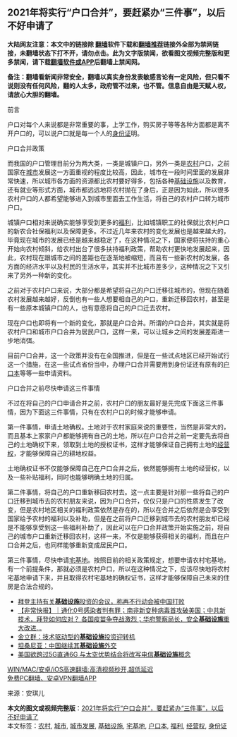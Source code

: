  <h2>2021年将实行“户口合并”，要赶紧办“三件事”，以后不好申请了</h2> <p class="notice"><b>大陆网友注意：本文中的链接除 <a href="https://github.com/bannedbook/fanqiang" >翻墙</a>软件下载和<a href="https://github.com/killgcd/justmysocks/blob/master/README.md">翻墙推荐</a>链接外全部为禁网链接，未翻墙状态下打不开，请勿点击。此为文字版禁闻，欲看图文视频完整版和更多禁闻，请下载<a href="https://github.com/bannedbook/fanqiang">翻墙软件或APP</a>后翻墙上禁闻网。</p><p>备注：翻墙看新闻非常安全，翻墙以真实身份发表敏感言论有一定风险，但只看不说则没有任何风险，翻的人太多，政府管不过来，也不管。信息自由是天赋人权，请放心大胆的翻墙。</b></p>  <div class="entry"> <p>前言</p> <p>户口对每个人来说都是非常重要的事，上学工作，购买房子等等各种方面都是离不开户口的，可以说户口就是每一个人的<a href="https://www.bannedbook.org/bnews/tag/%e8%ba%ab%e4%bb%bd%e8%af%81/" class="st_tag internal_tag" rel="tag" title="标签 身份证 下的日志">身份证</a>明。</p> <p>户口合并政策</p>  <p>而我国的户口管理目前分为两大类，一类是城镇户口，另外一类是<a href="https://www.bannedbook.org/bnews/tag/%E5%86%9C%E6%9D%91/" class="st_tag internal_tag" rel="tag" title="标签 农村 下的日志">农村</a>户口，之前国家在<a href="https://www.bannedbook.org/bnews/tag/%E5%9F%8E%E5%B8%82/" class="st_tag internal_tag" rel="tag" title="标签 城市 下的日志">城市</a>发展这一方面重视的程度比较高，因此，城市在一段时间里面的发展非常快速，所以城市各方面的资源都比农村要好得多，包括各种<a href="https://www.bannedbook.org/bnews/tag/%E5%9F%BA%E7%A1%80%E8%AE%BE%E6%96%BD/" class="st_tag internal_tag" rel="tag" title="标签 基础设施 下的日志">基础设施</a>以及教育，还有就业等形式方面，城市都远远地将农村抛在了身后，正是因为如此，所以很多农村户口的人都希望能够进入到城市里面去工作生活，将自己的农村户口转为城市户口。</p> <p>城镇户口相对来说确实能够享受到更多的<a href="https://www.bannedbook.org/bnews/tag/%E7%A6%8F%E5%88%A9/" class="st_tag internal_tag" rel="tag" title="标签 福利 下的日志">福利</a>，比如城镇职工的社保就比农村户口的新农合社保福利以及保障更多。不过近几年来农村的变化发展也是越来越大的，毕竟现在城市的发展已经是越来越稳定了，在这种情况之下，国家便将扶持的重心开始向农村倾斜，给农村出台了很多扶持福利政策，帮助农村更快地发展起来，因此，农村现在跟城市之间的差距也在逐渐地被缩短，而且有一些新农村的发展，各方面的经济水平以及村民的生活水平，其实并不比城市差多少，这种情况之下又引来了另外一种新的变化。</p> <p>之前对于农村户口来说，大部分都是希望将自己的户口迁移往城市的，但现在随着农村发展越来越好，反倒也有一些人想要相自己的户口，重新迁移回农村，甚至是有一些原本城镇户口的人，也有意愿将自己的户口迁去农村。</p>  <p>现在户口也即将有一个新的变化，那就是户口合并。所谓的户口合并，其实就是将农村户口和城市户口合并为居民户口，这样一来，可以让城乡之间的发展差距进一步地消弭。</p> <p>目前户口合并，这一个政策并没有在全国推进，但是在一些试点地区已经开始试行这一个措施，在这一些试点省份当中，办理户口合并需要用到身份证还有原有的<a href="https://www.bannedbook.org/bnews/tag/%e6%88%b7%e5%8f%a3%e6%9c%ac/" class="st_tag internal_tag" rel="tag" title="标签 户口本 下的日志">户口本</a>等等一些申请资料。</p> <p>户口合并之前尽快申请这三件事情</p>  <p>不过在将自己的户口申请合并之前，农村户口的朋友最好是先完成下面这三件事情，因为下面这三件事情，只有在农村户口的时候才能够申请。</p> <p>第一件事情，申请土地确权。土地对于农村家庭来说的重要性，当然是非常大的，而且基本上家家户户都能够拥有自己的土地，所以在户口合并之前一定要先去将自己的土地确权下来，领取到土地的授权证书，这样才能够保证自己拥有土地的<a href="https://www.bannedbook.org/bnews/tag/%E7%BB%8F%E8%90%A5%E6%9D%83/" class="st_tag internal_tag" rel="tag" title="标签 经营权 下的日志">经营权</a>，才能够保障自己的耕地权益。</p> <p>土地确权证书不仅能够保障自己在户口合并之后，依然能够拥有土地的经营权，以及一些补贴福利，同时也能够明确土地的归属。</p>  <p>第二件事情，将自己的户口重新移回农村去。这一点主要是针对那一些将自己的户口迁移到城市去的农村朋友来说，因为户口合并，仅仅只是户口的性质发生了改变，但是农村地区相关的福利政策依然是存在的，所以在合并之后依然是会享受到国家给予农村的福利以及补助，但是在之前将户口迁移到城市去的农村朋友却已经是不能够享受到这一些福利补助了，因此可以在户口合并政策开始实施之前，将自己的城市户口重新迁移回农村，这样一来，不仅是能够获得相关的福利，而且在户口合并之后，也同样能够重新变成居民户口。</p> <p>第三件事情，尽快申请<a href="https://www.bannedbook.org/bnews/tag/%E5%AE%85%E5%9F%BA%E5%9C%B0/" class="st_tag internal_tag" rel="tag" title="标签 宅基地 下的日志">宅基地</a>。按照目前的相关政策规定，想要申请农村宅基地，有一个前提条件，那就必须是农村户口，所以在这种情况之下，应该尽快地将农村宅基地申请下来，并且取得农村宅基地的确权证书，这样才能够保障自己未来的住房是合法合规的。</p> <ul class='op-related-articles' title='相关阅读'> <li><a href='https://www.bannedbook.org/bnews/headline/20210212/1486113.html' target='_blank'>拜登主持有关<b>基础设施</b>投资的会议，称再不行动会被中国打败</a></li> <li><a href='https://www.bannedbook.org/bnews/bannedvideo/20210130/1477749.html' target='_blank'>【非常快报】｜通化0号感染者判有罪；南非新变种病毒首攻破美国；中共新技术，拜登如何应对？ 各国疫苗争夺战激烈；华府警察局长，安全<b>基础设施</b>重大改进...</a></li> <li><a href='https://www.bannedbook.org/bnews/baitai/20210113/1466872.html' target='_blank'>金立群：技术驱动型的<b>基础设施</b>投资迎转机</a></li> <li><a href='https://www.bannedbook.org/bnews/headline/20210111/1465119.html' target='_blank'>坦桑尼亚：中国继续其<b>基础设施</b>外交</a></li> <li><a href='https://www.bannedbook.org/bnews/comments/20200824/1384696.html' target='_blank'>美国欲跨过5G直通6G 与太空优势结合将改写电信<b>基础设施</b>概念</a></li> </ul> <p class="texttj"> <a href="https://github.com/bannedbook/fanqiang/wiki/V2ray%E6%9C%BA%E5%9C%BA" target="_blank">WIN/MAC/安卓/iOS高速翻墙:高清视频秒开,超低延迟</a><br/> <a href="https://github.com/bannedbook/fanqiang/wiki/%E7%A6%81%E9%97%BB%E7%BD%91%E5%AE%89%E5%8D%93%E7%BF%BB%E5%A2%99%E6%96%B0%E9%97%BBAPP" target="_blank">免费PC翻墙、安卓VPN翻墙APP</a></p><p> 来源：安琪儿 </p><a name='sharetosocial'></a>       <div><b>本文的图文或视频完整版</b>：<a href='https://www.bannedbook.org/bnews/lifebaike/20210213/1486629.html'>2021年将实行“户口合并”，要赶紧办“三件事”，以后不好申请了</a></div>  </div><!--END ENTRY--> <div class="postfooter"> <div>本文标签：<a href="https://www.bannedbook.org/bnews/tag/%E5%86%9C%E6%9D%91/" rel="tag">农村</a>, <a href="https://www.bannedbook.org/bnews/tag/%E5%9F%8E%E5%B8%82/" rel="tag">城市</a>, <a href="https://www.bannedbook.org/bnews/tag/%E5%9F%8E%E5%B8%82%E5%8F%91%E5%B1%95/" rel="tag">城市发展</a>, <a href="https://www.bannedbook.org/bnews/tag/%E5%9F%BA%E7%A1%80%E8%AE%BE%E6%96%BD/" rel="tag">基础设施</a>, <a href="https://www.bannedbook.org/bnews/tag/%E5%AE%85%E5%9F%BA%E5%9C%B0/" rel="tag">宅基地</a>, <a href="https://www.bannedbook.org/bnews/tag/%e6%88%b7%e5%8f%a3%e6%9c%ac/" rel="tag">户口本</a>, <a href="https://www.bannedbook.org/bnews/tag/%E7%A6%8F%E5%88%A9/" rel="tag">福利</a>, <a href="https://www.bannedbook.org/bnews/tag/%E7%BB%8F%E8%90%A5%E6%9D%83/" rel="tag">经营权</a>, <a href="https://www.bannedbook.org/bnews/tag/%e8%ba%ab%e4%bb%bd%e8%af%81/" rel="tag">身份证</a></div>  </div><!--END POSTFOOTER--> 